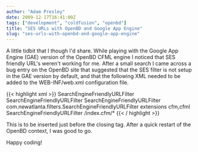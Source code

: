```yaml
---
author: "Adam Presley"
date: 2009-12-17T16:41:00Z
tags: ["development", "coldfusion", "openbd"]
title: "SES URLs with OpenBD and Google App Engine"
slug: "ses-urls-with-openbd-and-google-app-engine"
---
```


A little tidbit that I though I'd share. While playing with the Google
App Engine (GAE) version of the OpenBD CFML engine I noticed that SES
friendly URL's weren't working for me. After a small search I came
across a bug entry on the OpenBD site that suggested that the SES filter
is not setup in the GAE version by default, and that the following XML
needed to be added to the WEB-INF/web.xml configuration file.

{{< highlight xml >}}
<filter>
	<filter-name>SearchEngineFriendlyURLFilter</filter-name>
	<display-name>SearchEngineFriendlyURLFilter</display-name>
	<description>SearchEngineFriendlyURLFilter</description>
	<filter-class>com.newatlanta.filters.SearchEngineFriendlyURLFilter</filter-class>
	<init-param>
		<param-name>extensions</param-name>
		<param-value>cfm,cfml</param-value>
	</init-param>
</filter>
<filter-mapping>
	<filter-name>SearchEngineFriendlyURLFilter</filter-name>
	<url-pattern>/index.cfm/*</url-pattern>
</filter-mapping>
{{< / highlight >}}

This is to be inserted just before the closing tag. After a quick
restart of the OpenBD context, I was good to go.

Happy coding!
